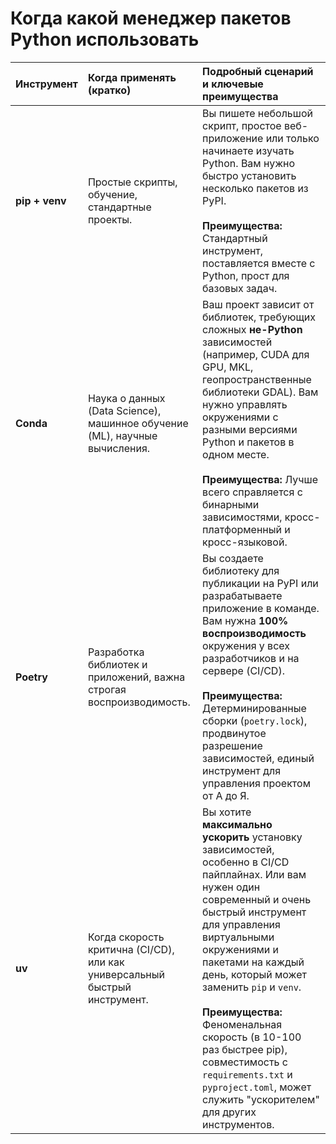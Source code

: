 
# Когда какой менеджер пакетов Python использовать

| Инструмент | Когда применять (кратко) | Подробный сценарий и ключевые преимущества |
| :--- | :--- | :--- |
| **pip + venv** | Простые скрипты, обучение, стандартные проекты. | Вы пишете небольшой скрипт, простое веб-приложение или только начинаете изучать Python. Вам нужно быстро установить несколько пакетов из PyPI. <br><br>**Преимущества:** Стандартный инструмент, поставляется вместе с Python, прост для базовых задач. |
| **Conda** | Наука о данных (Data Science), машинное обучение (ML), научные вычисления. | Ваш проект зависит от библиотек, требующих сложных **не-Python** зависимостей (например, CUDA для GPU, MKL, геопространственные библиотеки GDAL). Вам нужно управлять окружениями с разными версиями Python и пакетов в одном месте. <br><br>**Преимущества:** Лучше всего справляется с бинарными зависимостями, кросс-платформенный и кросс-языковой. |
| **Poetry** | Разработка библиотек и приложений, важна строгая воспроизводимость. | Вы создаете библиотеку для публикации на PyPI или разрабатываете приложение в команде. Вам нужна **100% воспроизводимость** окружения у всех разработчиков и на сервере (CI/CD). <br><br>**Преимущества:** Детерминированные сборки (`poetry.lock`), продвинутое разрешение зависимостей, единый инструмент для управления проектом от А до Я. |
| **uv** | Когда скорость критична (CI/CD), или как универсальный быстрый инструмент. | Вы хотите **максимально ускорить** установку зависимостей, особенно в CI/CD пайплайнах. Или вам нужен один современный и очень быстрый инструмент для управления виртуальными окружениями и пакетами на каждый день, который может заменить `pip` и `venv`. <br><br>**Преимущества:** Феноменальная скорость (в 10-100 раз быстрее pip), совместимость с `requirements.txt` и `pyproject.toml`, может служить "ускорителем" для других инструментов. |